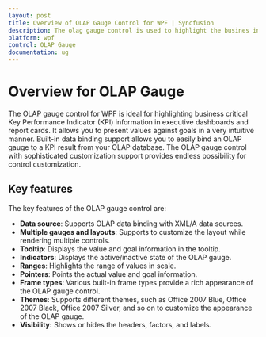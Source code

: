 ```yaml
---
layout: post
title: Overview of OLAP Gauge Control for WPF | Syncfusion
description: The olag gauge control is used to highlight the busines information in executive dashboards and report cards.
platform: wpf
control: OLAP Gauge
documentation: ug
---
```


# Overview for OLAP Gauge

The OLAP gauge control for WPF is ideal for highlighting business critical Key Performance Indicator (KPI) information in executive dashboards and report cards. It allows you to present values against goals in a very intuitive manner. Built-in data binding support allows you to easily bind an OLAP gauge to a KPI result from your OLAP database. The OLAP gauge control with sophisticated customization support provides endless possibility for control customization.

## Key features

The key features of the OLAP gauge control are:

* **Data source**: Supports OLAP data binding with XML/A data sources.
* **Multiple gauges and layouts**: Supports to customize the layout while rendering multiple controls.
* **Tooltip**: Displays the value and goal information in the tooltip.
* **Indicators**: Displays the active/inactive state of the OLAP gauge.
* **Ranges**: Highlights the range of values in scale.
* **Pointers**: Points the actual value and goal information.
* **Frame types**: Various built-in frame types provide a rich appearance of the OLAP gauge control.
* **Themes**: Supports different themes, such as Office 2007 Blue, Office 2007 Black, Office 2007 Silver, and so on to customize the appearance of the OLAP gauge.
* **Visibility:** Shows or hides the headers, factors, and labels.